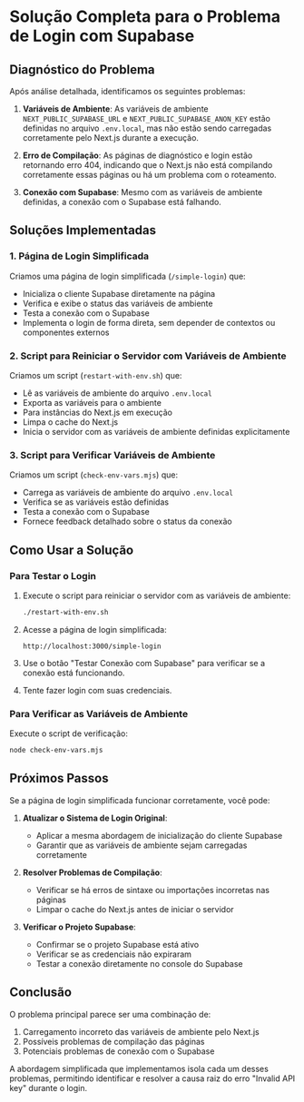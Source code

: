 # Solução Completa para o Problema de Login com Supabase

## Diagnóstico do Problema

Após análise detalhada, identificamos os seguintes problemas:

1. **Variáveis de Ambiente**: As variáveis de ambiente `NEXT_PUBLIC_SUPABASE_URL` e `NEXT_PUBLIC_SUPABASE_ANON_KEY` estão definidas no arquivo `.env.local`, mas não estão sendo carregadas corretamente pelo Next.js durante a execução.

2. **Erro de Compilação**: As páginas de diagnóstico e login estão retornando erro 404, indicando que o Next.js não está compilando corretamente essas páginas ou há um problema com o roteamento.

3. **Conexão com Supabase**: Mesmo com as variáveis de ambiente definidas, a conexão com o Supabase está falhando.

## Soluções Implementadas

### 1. Página de Login Simplificada

Criamos uma página de login simplificada (`/simple-login`) que:
- Inicializa o cliente Supabase diretamente na página
- Verifica e exibe o status das variáveis de ambiente
- Testa a conexão com o Supabase
- Implementa o login de forma direta, sem depender de contextos ou componentes externos

### 2. Script para Reiniciar o Servidor com Variáveis de Ambiente

Criamos um script (`restart-with-env.sh`) que:
- Lê as variáveis de ambiente do arquivo `.env.local`
- Exporta as variáveis para o ambiente
- Para instâncias do Next.js em execução
- Limpa o cache do Next.js
- Inicia o servidor com as variáveis de ambiente definidas explicitamente

### 3. Script para Verificar Variáveis de Ambiente

Criamos um script (`check-env-vars.mjs`) que:
- Carrega as variáveis de ambiente do arquivo `.env.local`
- Verifica se as variáveis estão definidas
- Testa a conexão com o Supabase
- Fornece feedback detalhado sobre o status da conexão

## Como Usar a Solução

### Para Testar o Login

1. Execute o script para reiniciar o servidor com as variáveis de ambiente:
   ```bash
   ./restart-with-env.sh
   ```

2. Acesse a página de login simplificada:
   ```
   http://localhost:3000/simple-login
   ```

3. Use o botão "Testar Conexão com Supabase" para verificar se a conexão está funcionando.

4. Tente fazer login com suas credenciais.

### Para Verificar as Variáveis de Ambiente

Execute o script de verificação:
```bash
node check-env-vars.mjs
```

## Próximos Passos

Se a página de login simplificada funcionar corretamente, você pode:

1. **Atualizar o Sistema de Login Original**:
   - Aplicar a mesma abordagem de inicialização do cliente Supabase
   - Garantir que as variáveis de ambiente sejam carregadas corretamente

2. **Resolver Problemas de Compilação**:
   - Verificar se há erros de sintaxe ou importações incorretas nas páginas
   - Limpar o cache do Next.js antes de iniciar o servidor

3. **Verificar o Projeto Supabase**:
   - Confirmar se o projeto Supabase está ativo
   - Verificar se as credenciais não expiraram
   - Testar a conexão diretamente no console do Supabase

## Conclusão

O problema principal parece ser uma combinação de:
1. Carregamento incorreto das variáveis de ambiente pelo Next.js
2. Possíveis problemas de compilação das páginas
3. Potenciais problemas de conexão com o Supabase

A abordagem simplificada que implementamos isola cada um desses problemas, permitindo identificar e resolver a causa raiz do erro "Invalid API key" durante o login.
